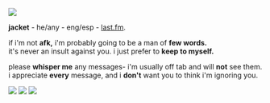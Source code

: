 ![](https://i.imgur.com/vDrXk8I.gif)

**jacket** - he/any - eng/esp - [last.fm](https://www.last.fm/user/byleth_eisner).

if i'm not **afk,** i'm probably going to be a man of **few words.**   
it's never an insult against you. i just prefer to **keep to myself.**

please **whisper me** any messages- i'm usually off tab and will **not** see them.   
i appreciate **every** message, and i **don't** want you to think i'm ignoring you.

![](https://i.imgur.com/2qGxEsJ.png) ![](https://i.imgur.com/AEZCrcK.png) ![](https://i.imgur.com/AIlRRiM.png)
